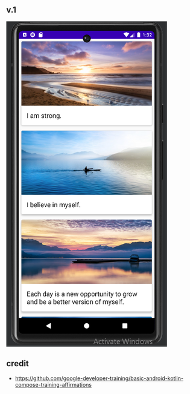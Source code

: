 ## v.1
![Affirmations-1](https://github.com/SalmaKHD/AndroidStudioProjects/blob/main/Affirmations/app-pictures/screenshot1.PNG?raw=true)

## credit
- https://github.com/google-developer-training/basic-android-kotlin-compose-training-affirmations
